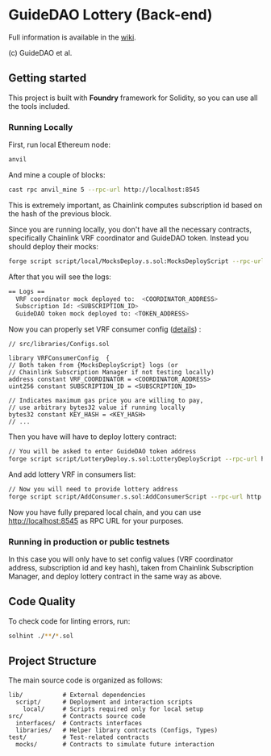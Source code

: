 # GuideDAO Lottery (Back-end)

Full information is available in the [wiki](https://github.com/guidedao/lottery-backend/wiki).

(c) GuideDAO et al.

## Getting started

This project is built with **Foundry** framework for Solidity, so you can use all the tools included.

### Running Locally

First, run local Ethereum node:

```bash
anvil
```

And mine a couple of blocks:

```bash
cast rpc anvil_mine 5 --rpc-url http://localhost:8545
```

This is extremely important, as Chainlink computes subscription id based on the hash of the previous block.

Since you are running locally, you don't have all the necessary contracts, specifically Chainlink VRF coordinator and GuideDAO token. Instead you should deploy their mocks:

```bash
forge script script/local/MocksDeploy.s.sol:MocksDeployScript --rpc-url http://localhost:8545 --broadcast --private-key <PRIVATE_KEY>
```

After that you will see the logs:

```bash
== Logs ==
  VRF coordinator mock deployed to:  <COORDINATOR_ADDRESS>
  Subscription Id: <SUBSCRIPTION_ID>
  GuideDAO token mock deployed to: <TOKEN_ADDRESS>
```

Now you can properly set VRF consumer config ([details](https://docs.chain.link/vrf/v2-5/overview/subscription)) :

```Solidity
// src/libraries/Configs.sol

library VRFConsumerConfig  {
// Both taken from {MocksDeployScript} logs (or
// Chainlink Subscription Manager if not testing locally)
address constant VRF_COORDINATOR = <COORDINATOR_ADDRESS>
uint256 constant SUBSCRIPTION_ID = <SUBSCRIPTION_ID>

// Indicates maximum gas price you are willing to pay,
// use arbitrary bytes32 value if running locally
bytes32 constant KEY_HASH = <KEY_HASH>
// ...
```

Then you have will have to deploy lottery contract:

```bash
// You will be asked to enter GuideDAO token address
forge script script/LotteryDeploy.s.sol:LotteryDeployScript --rpc-url http://localhost:8545 --broadcast --private-key <PRIVATE_KEY>
```

And add lottery VRF in consumers list:

```bash
// Now you will need to provide lottery address
forge script script/AddConsumer.s.sol:AddConsumerScript --rpc-url http://localhost:8545 --broadcast --private-key <PRIVATE_KEY>
```

Now you have fully prepared local chain, and you can use [http://localhost:8545](http://localhost:8545) as RPC URL for your purposes.

### Running in production or public testnets

In this case you will only have to set config values (VRF coordinator address, subscription id and key hash), taken from Chainlink Subscription Manager, and deploy lottery contract in the same way as above.

## Code Quality

To check code for linting errors, run:

```bash
solhint ./**/*.sol
```

## Project Structure

The main source code is organized as follows:

```
lib/           # External dependencies
  script/      # Deployment and interaction scripts
    local/     # Scripts required only for local setup
src/           # Contracts source code
  interfaces/  # Contracts interfaces
  libraries/   # Helper library contracts (Configs, Types)
test/          # Test-related contracts
  mocks/       # Contracts to simulate future interaction
```
